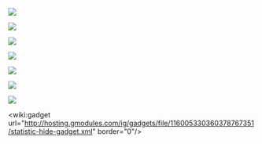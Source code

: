 <p><img src='http://file.quite-rss.googlecode.com/hg/screenshots/screenshots01.png' /></p>
<p><img src='http://file.quite-rss.googlecode.com/hg/screenshots/screenshots02.png' /></p>
<p><img src='http://file.quite-rss.googlecode.com/hg/screenshots/screenshots03.png' /></p>
<p><img src='http://file.quite-rss.googlecode.com/hg/screenshots/screenshots04.png' /></p>
<p><img src='http://file.quite-rss.googlecode.com/hg/screenshots/screenshots05.png' /></p>
<p><img src='http://file.quite-rss.googlecode.com/hg/screenshots/screenshots06.png' /></p>
<p><img src='http://file.quite-rss.googlecode.com/hg/screenshots/screenshots07.png' /></p>

&lt;wiki:gadget url="http://hosting.gmodules.com/ig/gadgets/file/116005330360378767351/statistic-hide-gadget.xml" border="0"/&gt;